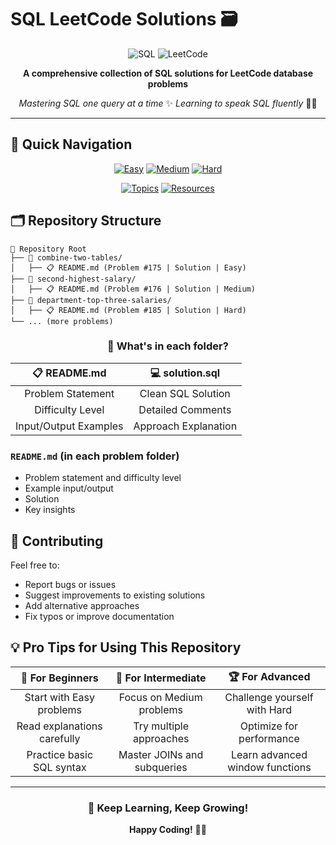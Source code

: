 # SQL LeetCode Solutions 🗃️

<div align="center">

![SQL](https://img.shields.io/badge/SQL-4479A1?style=for-the-badge&logo=mysql&logoColor=white)
![LeetCode](https://img.shields.io/badge/LeetCode-FFA116?style=for-the-badge&logo=leetcode&logoColor=black)

**A comprehensive collection of SQL solutions for LeetCode database problems**

*Mastering SQL one query at a time* ✨
*Learning to speak SQL fluently* 🎯✨

</div>

---

## 🎯 Quick Navigation

<div align="center">

[![Easy](https://img.shields.io/badge/Easy-00B74A?style=for-the-badge&logo=checkmarx&logoColor=white)](#easy-problems)
[![Medium](https://img.shields.io/badge/Medium-FFA500?style=for-the-badge&logo=databricks&logoColor=white)](#medium-problems)
[![Hard](https://img.shields.io/badge/Hard-FF0000?style=for-the-badge&logo=apache&logoColor=white)](#hard-problems)

[![Topics](https://img.shields.io/badge/Browse_by_Topics-9932CC?style=for-the-badge&logo=gitbook&logoColor=white)](#-problems-by-topic)
[![Resources](https://img.shields.io/badge/Learning_Resources-4169E1?style=for-the-badge&logo=bookstack&logoColor=white)](#-resources)

</div>

## 🗂️ Repository Structure

```
📁 Repository Root
├── 📁 combine-two-tables/
│   ├── 📋 README.md (Problem #175 | Solution | Easy)
├── 📁 second-highest-salary/
│   ├── 📋 README.md (Problem #176 | Solution | Medium)
├── 📁 department-top-three-salaries/
│   ├── 📋 README.md (Problem #185 | Solution | Hard)
└── ... (more problems)
```

<div align="center">

### 🌟 **What's in each folder?**

| 📋 **README.md** | 💻 **solution.sql** |
|:----------------:|:-------------------:|
| Problem Statement | Clean SQL Solution |
| Difficulty Level | Detailed Comments |
| Input/Output Examples | Approach Explanation |

</div>

### `README.md` (in each problem folder)
- Problem statement and difficulty level
- Example input/output
- Solution
- Key insights

## 🤝 Contributing

Feel free to:
- Report bugs or issues
- Suggest improvements to existing solutions
- Add alternative approaches
- Fix typos or improve documentation


## 💡 Pro Tips for Using This Repository

<div align="center">

| 🎯 **For Beginners** | 🚀 **For Intermediate** | 🏆 **For Advanced** |
|:--------------------:|:------------------------:|:--------------------:|
| Start with Easy problems | Focus on Medium problems | Challenge yourself with Hard |
| Read explanations carefully | Try multiple approaches | Optimize for performance |
| Practice basic SQL syntax | Master JOINs and subqueries | Learn advanced window functions |

</div>

---

<div align="center">

### 🎯 **Keep Learning, Keep Growing!**

**Happy Coding!** 🚀✨


</div>
